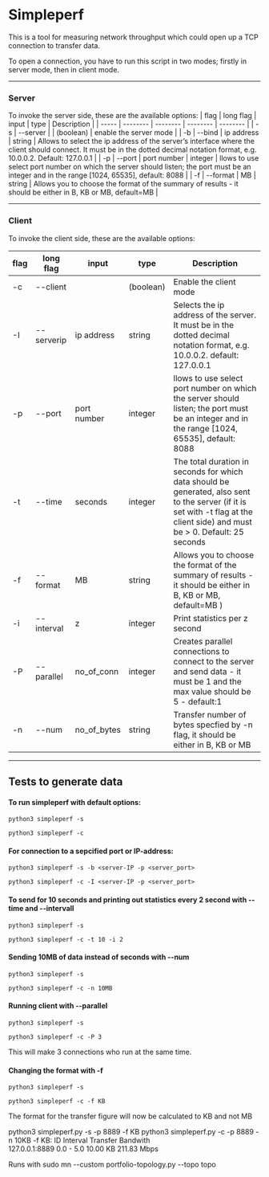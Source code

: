 # Simpleperf

This is a tool for measuring network throughput which could open up a TCP connection to transfer data.

To open a connection, you have to run this script in two modes; firstly in server mode, then in client mode. 

---
### Server
To invoke the server side, these are the available options:
| flag |  long flag  | input | type | Description |
| ----- | -------- | -------- | -------- | -------- |
| -s |     --server       |   | (boolean) | enable the server mode |
| -b | --bind | ip address | string | Allows to select the ip address of the server’s interface where the client should connect. It must be in the dotted decimal notation format, e.g. 10.0.0.2. Default: 127.0.0.1 |
| -p | --port | port number | integer | llows to use select port number on which the server should listen; the port must be an integer and in the range [1024, 65535], default: 8088 |
| -f | --format | MB | string | Allows you to choose the format of the summary of results - it should be either in B, KB or MB, default=MB  |


---
### Client

To invoke the client side, these are the available options:

| flag | long flag | input | type | Description |
| ----- | ------------- | -------- | -------- | --------|
|-c |--client||(boolean)|Enable the client mode|
|-I|--serverip |ip address|string|Selects the ip address of the server. It must be in the dotted decimal notation format, e.g. 10.0.0.2. default: 127.0.0.1|
| -p | --port | port number | integer | llows to use select port number on which the server should listen; the port must be an integer and in the range [1024, 65535], default: 8088 |
|-t|--time|seconds|integer|The total duration in seconds for which data should be generated, also sent to the server (if it is set with -t flag at the client side) and must be > 0. Default: 25 seconds|
|-f|--format|MB|string|Allows you to choose the format of the summary of results - it should be either in B, KB or MB, default=MB )|
|-i|--interval|z|integer|Print statistics per z second|
|-P|   --parallel  |no_of_conn|integer|Creates parallel connections to connect to the server and send data - it must be 1 and the max value should be 5 - default:1|
|-n|--num|no_of_bytes|string|Transfer number of bytes specfied by -n flag, it should be either in B, KB or MB|

---

## Tests to generate data

#### To run simpleperf with default options:

`python3 simpleperf -s`

`python3 simpleperf -c`


  
#### For connection to a sepcified port or IP-address:

`python3 simpleperf -s -b <server-IP -p <server_port>`

`python3 simpleperf -c -I <server-IP -p <server_port>`      


  
#### To send for 10 seconds and printing out statistics every 2 second with --time and --intervall

`python3 simpleperf -s`

`python3 simpleperf -c -t 10 -i 2`      
  


#### Sending 10MB of data instead of seconds with --num

`python3 simpleperf -s`

`python3 simpleperf -c -n 10MB`

  
#### Running client with --parallel

`python3 simpleperf -s`

`python3 simpleperf -c -P 3`

This will make 3 connections who run at the same time.   

#### Changing the format with -f 

`python3 simpleperf -s`

`python3 simpleperf -c -f KB`
  
The format for the transfer figure will now be calculated to KB and not MB  

python3 simpleperf.py -s -p 8889 -f KB
python3 simpleperf.py -c -p 8889 -n 10KB -f KB:
ID              Interval     Transfer          Bandwith  
127.0.0.1:8889  0.0 - 5.0    10.00 KB          211.83 Mbps

Runs with sudo mn --custom portfolio-topology.py --topo topo

